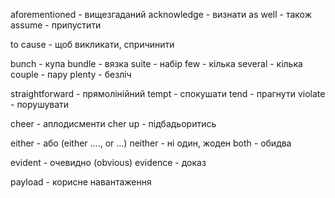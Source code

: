 aforementioned - вищезгаданий
acknowledge - визнати
as well - також
assume - припустити

to cause - щоб викликати, спричинити

bunch - купа
bundle - вязка
suite - набір
few - кілька
several - кілька
couple - пару
plenty - безліч

straightforward - прямолінійний
tempt - спокушати
tend - прагнути
violate - порушувати

cheer - аплодисменти
cher up - підбадьоритись

either - або (either ...., or ...)
neither - ні один, жоден
both - обидва

evident - очевидно (obvious)
evidence - доказ

payload - корисне навантаження